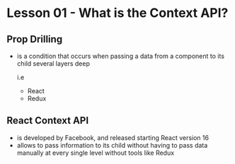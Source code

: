 # Lesson 01 - What is the Context API?

## Prop Drilling
- is a condition that occurs when passing a data from a component to its child several layers deep

    i.e

    - React
    - Redux

## React Context API
- is developed by Facebook, and released starting React version 16
- allows to pass information to its child without having to pass data manually at  every single level without tools like Redux